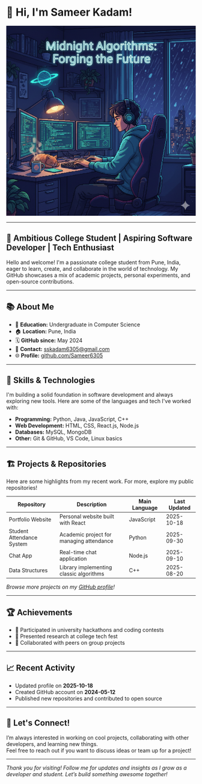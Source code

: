 # 👋 Hi, I'm Sameer Kadam!

![Profile Image](git.image.png)

---

## 🚀 Ambitious College Student | Aspiring Software Developer | Tech Enthusiast

Hello and welcome! I'm a passionate college student from Pune, India, eager to learn, create, and collaborate in the world of technology. My GitHub showcases a mix of academic projects, personal experiments, and open-source contributions.

---

## 📚 About Me

- 🏫 **Education:** Undergraduate in Computer Science  
- 🏠 **Location:** Pune, India  
- 🗓️ **GitHub since:** May 2024  
- 📧 **Contact:** sskadam6305@gmail.com  
- 🌐 **Profile:** [github.com/Sameer6305](https://github.com/Sameer6305)

---

## 💼 Skills & Technologies

I'm building a solid foundation in software development and always exploring new tools. Here are some of the languages and tech I've worked with:

- **Programming:** Python, Java, JavaScript, C++
- **Web Development:** HTML, CSS, React.js, Node.js
- **Databases:** MySQL, MongoDB
- **Other:** Git & GitHub, VS Code, Linux basics

---

## 🏗️ Projects & Repositories

Here are some highlights from my recent work. For more, explore my public repositories!

| Repository | Description | Main Language | Last Updated |
|------------|-------------|---------------|--------------|
| Portfolio Website | Personal website built with React | JavaScript | 2025-10-18 |
| Student Attendance System | Academic project for managing attendance | Python | 2025-09-30 |
| Chat App | Real-time chat application | Node.js | 2025-09-10 |
| Data Structures | Library implementing classic algorithms | C++ | 2025-08-20 |

*Browse more projects on my [GitHub profile](https://github.com/Sameer6305)!*

---

## 🏆 Achievements

- 🏅 Participated in university hackathons and coding contests
- 📢 Presented research at college tech fest
- 👥 Collaborated with peers on group projects

---

## 📈 Recent Activity

- Updated profile on **2025-10-18**
- Created GitHub account on **2024-05-12**
- Published new repositories and contributed to open source

---

## 🤝 Let's Connect!

I’m always interested in working on cool projects, collaborating with other developers, and learning new things.  
Feel free to reach out if you want to discuss ideas or team up for a project!

---

*Thank you for visiting! Follow me for updates and insights as I grow as a developer and student. Let’s build something awesome together!*
